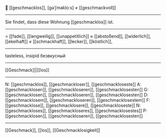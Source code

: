 🤢 [[geschmacklos]], [ɡəˈʃmakloːs] ≠ [[geschmackvoll]]

---
Sie findet, dass diese Wohnung [[geschmacklos]] ist.

---
= [[fade]], [[langweilig]], [[unappetitlich]]
≈ [[abstoßend]], [[widerlich]], [[ekelhaft]]
≠ [[schmackhaft]], [[lecker]], [[köstlich]], 

---
tasteless, insipid
безвкусный

---
[[Geschmack]]|[[los]]

---
N: [[geschmacklos]], [[geschmackloser]], [[geschmackloseste]]
A: [[geschmacklosen]], [[geschmackloseren]], [[geschmacklosesten]]
G: [[geschmacklosen]], [[geschmackloseren]], [[geschmacklosesten]]
D: [[geschmacklosem]], [[geschmackloseren]], [[geschmacklosestem]]
F: [[geschmacklose]], [[geschmacklosere]], [[geschmackloseste]]
N: [[geschmackloses]], [[geschmackloseres]], [[geschmacklosestes]]
P: [[geschmacklosen]], [[geschmackloseren]], [[geschmacklosesten]]

---
[[Geschmack]], [[los]], [[Geschmacklosigkeit]]
